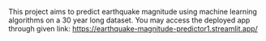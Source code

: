 This project aims to predict earthquake magnitude using machine learning algorithms on a 30 year long dataset. 
You may access the deployed app through given link:
https://earthquake-magnitude-predictor1.streamlit.app/
